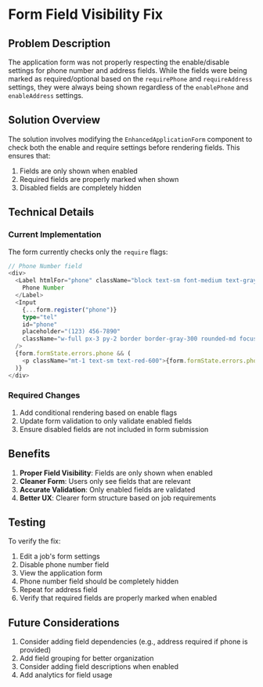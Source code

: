 # Form Field Visibility Fix

## Problem Description
The application form was not properly respecting the enable/disable settings for phone number and address fields. While the fields were being marked as required/optional based on the `requirePhone` and `requireAddress` settings, they were always being shown regardless of the `enablePhone` and `enableAddress` settings.

## Solution Overview
The solution involves modifying the `EnhancedApplicationForm` component to check both the enable and require settings before rendering fields. This ensures that:
1. Fields are only shown when enabled
2. Required fields are properly marked when shown
3. Disabled fields are completely hidden

## Technical Details

### Current Implementation
The form currently checks only the `require` flags:
```typescript
// Phone Number field
<div>
  <Label htmlFor="phone" className="block text-sm font-medium text-gray-700 mb-2">
    Phone Number
  </Label>
  <Input
    {...form.register("phone")}
    type="tel"
    id="phone"
    placeholder="(123) 456-7890"
    className="w-full px-3 py-2 border border-gray-300 rounded-md focus:outline-none focus:ring-2 focus:ring-blue-500 focus:border-transparent"
  />
  {form.formState.errors.phone && (
    <p className="mt-1 text-sm text-red-600">{form.formState.errors.phone.message}</p>
  )}
</div>
```

### Required Changes
1. Add conditional rendering based on enable flags
2. Update form validation to only validate enabled fields
3. Ensure disabled fields are not included in form submission

## Benefits
1. **Proper Field Visibility**: Fields are only shown when enabled
2. **Cleaner Form**: Users only see fields that are relevant
3. **Accurate Validation**: Only enabled fields are validated
4. **Better UX**: Clearer form structure based on job requirements

## Testing
To verify the fix:
1. Edit a job's form settings
2. Disable phone number field
3. View the application form
4. Phone number field should be completely hidden
5. Repeat for address field
6. Verify that required fields are properly marked when enabled

## Future Considerations
1. Consider adding field dependencies (e.g., address required if phone is provided)
2. Add field grouping for better organization
3. Consider adding field descriptions when enabled
4. Add analytics for field usage 